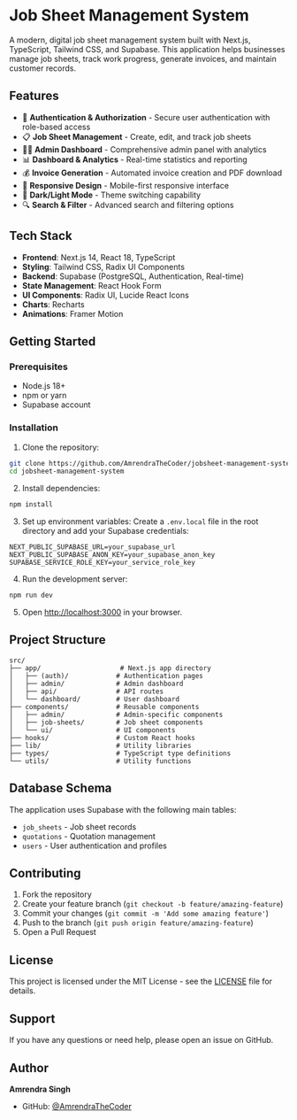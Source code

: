 # Job Sheet Management System

A modern, digital job sheet management system built with Next.js, TypeScript, Tailwind CSS, and Supabase. This application helps businesses manage job sheets, track work progress, generate invoices, and maintain customer records.

## Features

- 🔐 **Authentication & Authorization** - Secure user authentication with role-based access
- 📋 **Job Sheet Management** - Create, edit, and track job sheets
- 👨‍💼 **Admin Dashboard** - Comprehensive admin panel with analytics
- 📊 **Dashboard & Analytics** - Real-time statistics and reporting
- 💰 **Invoice Generation** - Automated invoice creation and PDF download
- 📱 **Responsive Design** - Mobile-first responsive interface
- 🌙 **Dark/Light Mode** - Theme switching capability
- 🔍 **Search & Filter** - Advanced search and filtering options

## Tech Stack

- **Frontend**: Next.js 14, React 18, TypeScript
- **Styling**: Tailwind CSS, Radix UI Components
- **Backend**: Supabase (PostgreSQL, Authentication, Real-time)
- **State Management**: React Hook Form
- **UI Components**: Radix UI, Lucide React Icons
- **Charts**: Recharts
- **Animations**: Framer Motion

## Getting Started

### Prerequisites

- Node.js 18+
- npm or yarn
- Supabase account

### Installation

1. Clone the repository:

```bash
git clone https://github.com/AmrendraTheCoder/jobsheet-management-system.git
cd jobsheet-management-system
```

2. Install dependencies:

```bash
npm install
```

3. Set up environment variables:
   Create a `.env.local` file in the root directory and add your Supabase credentials:

```env
NEXT_PUBLIC_SUPABASE_URL=your_supabase_url
NEXT_PUBLIC_SUPABASE_ANON_KEY=your_supabase_anon_key
SUPABASE_SERVICE_ROLE_KEY=your_service_role_key
```

4. Run the development server:

```bash
npm run dev
```

5. Open [http://localhost:3000](http://localhost:3000) in your browser.

## Project Structure

```
src/
├── app/                    # Next.js app directory
│   ├── (auth)/            # Authentication pages
│   ├── admin/             # Admin dashboard
│   ├── api/               # API routes
│   └── dashboard/         # User dashboard
├── components/            # Reusable components
│   ├── admin/             # Admin-specific components
│   ├── job-sheets/        # Job sheet components
│   └── ui/                # UI components
├── hooks/                 # Custom React hooks
├── lib/                   # Utility libraries
├── types/                 # TypeScript type definitions
└── utils/                 # Utility functions
```

## Database Schema

The application uses Supabase with the following main tables:

- `job_sheets` - Job sheet records
- `quotations` - Quotation management
- `users` - User authentication and profiles

## Contributing

1. Fork the repository
2. Create your feature branch (`git checkout -b feature/amazing-feature`)
3. Commit your changes (`git commit -m 'Add some amazing feature'`)
4. Push to the branch (`git push origin feature/amazing-feature`)
5. Open a Pull Request

## License

This project is licensed under the MIT License - see the [LICENSE](LICENSE) file for details.

## Support

If you have any questions or need help, please open an issue on GitHub.

## Author

**Amrendra Singh**

- GitHub: [@AmrendraTheCoder](https://github.com/AmrendraTheCoder)
